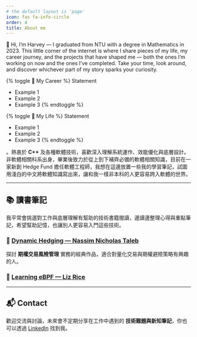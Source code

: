 ```yaml
---
# the default layout is 'page'
icon: fas fa-info-circle
order: 4
title: About me
---
```


<!-- <link rel="stylesheet" href="{{ '/assets/css/toggle.css' | relative_url }}"> -->
<!-- <script src="{{ '/assets/js/toggle.js' | relative_url }}"></script> -->

👋 Hi, I’m Harvey — I graduated from NTU with a degree in Mathematics in 2023.
This little corner of the internet is where I share pieces of my life, my career journey, and the projects that have shaped me — both the ones I’m working on now and the ones I’ve completed.
Take your time, look around, and discover whichever part of my story sparks your curiosity.

{% toggle 💼 My Career %}
Statement
- Example 1
- Example 2
- Example 3
{% endtoggle %}

{% toggle 🌱 My Life %}
Statement
- Example 1
- Example 2
- Example 3
{% endtoggle %}

。熱衷於 **C++** 及各種軟體技術，喜歡深入理解系統運作、效能優化與底層設計。非軟體相關科系出身，畢業後致力於從上到下補齊必備的軟體相關知識，目前在一家新創 Hedge Fund 擔任軟體工程師，我想在這邊放置一些我的學習筆記，試圖用淺白的中文將軟體知識寫出來，讓和我一樣非本科的人更容易跨入軟體的世界。

---

## 📚 讀書筆記

我平常會挑選對工作與底層理解有幫助的技術書籍閱讀，邊讀邊整理心得與重點筆記，希望幫助記憶，也讓別人更容易入門這些技術。 

### 🔹 [Dynamic Hedging — Nassim Nicholas Taleb](/posts/note-dynamic-hedging)
探討 **期權交易風險管理** 實務的經典作品，適合對量化交易與期權避險策略有興趣的人。  

### 🔹 [Learning eBPF — Liz Rice](/posts/note-learning-ebpf)

---

## 📬 Contact

歡迎交流與討論，未來會不定期分享在工作中遇到的 **技術難題與新知筆記**，你也可以透過 [LinkedIn](https://www.linkedin.com/in/harveywu-k/) 找到我。




